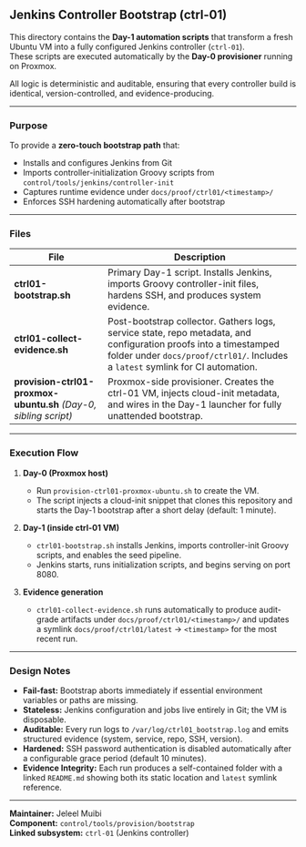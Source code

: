 ## Jenkins Controller Bootstrap (ctrl-01)

This directory contains the **Day-1 automation scripts** that transform a fresh
Ubuntu VM into a fully configured Jenkins controller (`ctrl-01`).  
These scripts are executed automatically by the **Day-0 provisioner** running on Proxmox.

All logic is deterministic and auditable, ensuring that every controller build
is identical, version-controlled, and evidence-producing.

---

### Purpose

To provide a **zero-touch bootstrap path** that:

- Installs and configures Jenkins from Git
- Imports controller-initialization Groovy scripts from  
  `control/tools/jenkins/controller-init`
- Captures runtime evidence under `docs/proof/ctrl01/<timestamp>/`
- Enforces SSH hardening automatically after bootstrap

---

### Files

| File | Description |
|-------|-------------|
| **ctrl01-bootstrap.sh** | Primary Day-1 script. Installs Jenkins, imports Groovy controller-init files, hardens SSH, and produces system evidence. |
| **ctrl01-collect-evidence.sh** | Post-bootstrap collector. Gathers logs, service state, repo metadata, and configuration proofs into a timestamped folder under `docs/proof/ctrl01/`. Includes a `latest` symlink for CI automation. |
| **provision-ctrl01-proxmox-ubuntu.sh** *(Day-0, sibling script)* | Proxmox-side provisioner. Creates the ctrl-01 VM, injects cloud-init metadata, and wires in the Day-1 launcher for fully unattended bootstrap. |

---

### Execution Flow

1. **Day-0 (Proxmox host)**
   - Run `provision-ctrl01-proxmox-ubuntu.sh` to create the VM.
   - The script injects a cloud-init snippet that clones this repository and starts the Day-1 bootstrap after a short delay (default: 1 minute).

2. **Day-1 (inside ctrl-01 VM)**
   - `ctrl01-bootstrap.sh` installs Jenkins, imports controller-init Groovy scripts, and enables the seed pipeline.
   - Jenkins starts, runs initialization scripts, and begins serving on port 8080.

3. **Evidence generation**
   - `ctrl01-collect-evidence.sh` runs automatically to produce audit-grade artifacts under `docs/proof/ctrl01/<timestamp>/` and updates  
     a symlink `docs/proof/ctrl01/latest` → `<timestamp>` for the most recent run.

---

### Design Notes

- **Fail-fast:** Bootstrap aborts immediately if essential environment variables or paths are missing.  
- **Stateless:** Jenkins configuration and jobs live entirely in Git; the VM is disposable.  
- **Auditable:** Every run logs to `/var/log/ctrl01_bootstrap.log` and emits structured evidence (system, service, repo, SSH, version).  
- **Hardened:** SSH password authentication is disabled automatically after a configurable grace period (default 10 minutes).  
- **Evidence Integrity:** Each run produces a self-contained folder with a linked `README.md` showing both its static location and `latest` symlink reference.  

---

**Maintainer:** Jeleel Muibi  
**Component:** `control/tools/provision/bootstrap`  
**Linked subsystem:** `ctrl-01` (Jenkins controller)
